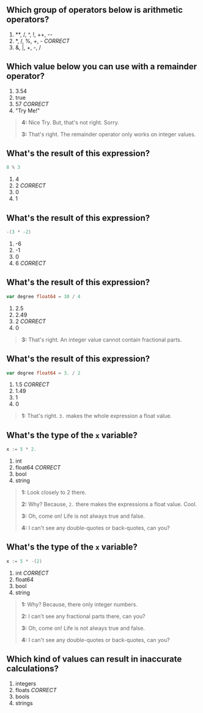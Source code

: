 ## Which group of operators below is arithmetic operators?
1. **, /, ^, !, ++, --
2. *, /, %, +, - *CORRECT*
3. &, |, +, -, /


## Which value below you can use with a remainder operator?
1. 3.54
2. true
3. 57 *CORRECT*
4. "Try Me!"

> **4:** Nice Try. But, that's not right. Sorry.
>
> **3:** That's right. The remainder operator only works on integer values.
>


## What's the result of this expression?
```go
8 % 3
```
1. 4
2. 2 *CORRECT*
3. 0
4. 1 

## What's the result of this expression?
```go
-(3 * -2)
```
1. -6
2. -1
3. 0
4. 6 *CORRECT*


## What's the result of this expression?
```go
var degree float64 = 10 / 4
```
1. 2.5
2. 2.49
3. 2 *CORRECT*
4. 0

> **3:** That's right. An integer value cannot contain fractional parts.
>


## What's the result of this expression?
```go
var degree float64 = 3. / 2
```
1. 1.5 *CORRECT*
2. 1.49
3. 1
4. 0

> **1:** That's right. `3.` makes the whole expression a float value.
>


## What's the type of the `x` variable?
```go
x := 5 * 2.
```
1. int
2. float64 *CORRECT*
3. bool
4. string

> **1:** Look closely to 2 there.
>
> **2:** Why? Because, `2.` there makes the expressions a float value. Cool.
>
> **3:** Oh, come on! Life is not always true and false.
>
> **4:** I can't see any double-quotes or back-quotes, can you?
>


## What's the type of the `x` variable?
```go
x := 5 * -(2)
```
1. int *CORRECT*
2. float64
3. bool
4. string

> **1:** Why? Because, there only integer numbers.
>
> **2:** I can't see any fractional parts there, can you?
>
> **3:** Oh, come on! Life is not always true and false.
>
> **4:** I can't see any double-quotes or back-quotes, can you?
>


## Which kind of values can result in inaccurate calculations?
1. integers
2. floats *CORRECT*
3. bools
4. strings
